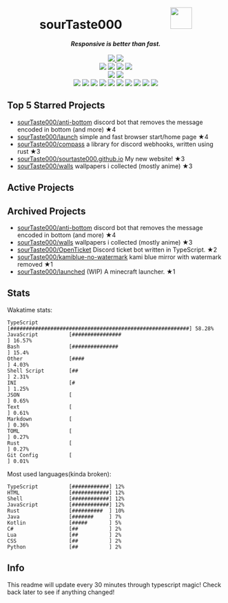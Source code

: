 <!-- deno-fmt-ignore-file -->
<h1 align="center">sourTaste000&emsp;&emsp;&emsp;&emsp;<img src="https://avatars.githubusercontent.com/u/47074495" width="50px"></h1>
<div align="center">
  <b><i>Responsive is better than fast.</i></b>
  <br />
  <br />
  <a href="https://heartbeat.sourtaste000.dev">
    <img src="https://img.shields.io/badge/dynamic/json?color=ffbeef&label=Last%20seen&query=last_beat_formatted&suffix=%20ago&url=https%3A%2F%2Fheartbeat.sourtaste000.dev%2Fapi%2Fstats" />
  </a>
  <img src="https://img.shields.io/badge/Discord-sourTaste000%232391-ffc9e5?labelColor=4c566a&logo=Discord" />
  <br />
  <img src="https://img.shields.io/badge/-Vim-%23ffd3da?logo=Vim&labelColor=4c566a" />
  <img src="https://img.shields.io/badge/-CLion-%23ffb4ed?logo=CLion&labelColor=4c566a" />
  <img src="https://img.shields.io/badge/-IntellJ IDEA-%23ffcee0?logo=IntelliJIDEA&labelColor=4c566a" />
  <img src="https://img.shields.io/badge/-Visual Studio Code-%23e9d3d0?logo=VisualStudioCode&labelColor=4c566a" />
  <br />
  <img src="https://img.shields.io/badge/-macOS-%23ffaaea?logo=macOS&labelColor=4c566a" />
  <img src="https://img.shields.io/badge/-Linux-%23f69ee1?logo=Linux&labelColor=4c566a" />
  <br />
<img src="https://img.shields.io/badge/-TypeScript-d8e2dc" />
<img src="https://img.shields.io/badge/-HTML-e8e8e4" />
<img src="https://img.shields.io/badge/-Rust-ece4db" />
<img src="https://img.shields.io/badge/-other-f8edeb" />
<img src="https://img.shields.io/badge/-Shell-fec89a" />
<img src="https://img.shields.io/badge/-Kotlin-fec5bb" />
<img src="https://img.shields.io/badge/-Java-ffd7ba" />
<img src="https://img.shields.io/badge/-Swift-fcd5ce" />
<img src="https://img.shields.io/badge/-JavaScript-fae1dd" />
<img src="https://img.shields.io/badge/-CSS-ffe5d9" />
  <br />
</div>

## Top 5 Starred Projects

- [sourTaste000/anti-bottom](https://github.com/sourTaste000/anti-bottom) discord bot that removes the message encoded in bottom (and more) ★4
- [sourTaste000/launch](https://github.com/sourTaste000/launch) simple and fast browser start/home page ★4
- [sourTaste000/compass](https://github.com/sourTaste000/compass) a library for discord webhooks, written using rust ★3
- [sourTaste000/sourtaste000.github.io](https://github.com/sourTaste000/sourtaste000.github.io) My new website! ★3
- [sourTaste000/walls](https://github.com/sourTaste000/walls) wallpapers i collected (mostly anime) ★3

## Active Projects



## Archived Projects

- [sourTaste000/anti-bottom](https://github.com/sourTaste000/anti-bottom) discord bot that removes the message encoded in bottom (and more) ★4
- [sourTaste000/walls](https://github.com/sourTaste000/walls) wallpapers i collected (mostly anime) ★3
- [sourTaste000/OpenTicket](https://github.com/sourTaste000/OpenTicket) Discord ticket bot written in TypeScript. ★2
- [sourTaste000/kamiblue-no-watermark](https://github.com/sourTaste000/kamiblue-no-watermark) kami blue mirror with watermark removed ★1
- [sourTaste000/launched](https://github.com/sourTaste000/launched) (WIP) A minecraft launcher. ★1

## Stats

Wakatime stats:
```
TypeScript          [##########################################################] 58.28%
JavaScript          [################                                         ] 16.57%
Bash                [###############                                          ] 15.4%
Other               [####                                                     ] 4.03%
Shell Script        [##                                                       ] 2.31%
INI                 [#                                                        ] 1.25%
JSON                [                                                         ] 0.65%
Text                [                                                         ] 0.61%
Markdown            [                                                         ] 0.36%
TOML                [                                                         ] 0.27%
Rust                [                                                         ] 0.27%
Git Config          [                                                         ] 0.01%
```

Most used languages(kinda broken):
```
TypeScript          [############] 12%
HTML                [############] 12%
Shell               [############] 12%
JavaScript          [############] 12%
Rust                [##########  ] 10%
Java                [#######     ] 7%
Kotlin              [#####       ] 5%
C#                  [##          ] 2%
Lua                 [##          ] 2%
CSS                 [##          ] 2%
Python              [##          ] 2%
```

## Info

This readme will update every 30 minutes through typescript magic! Check back later to see if anything changed!
